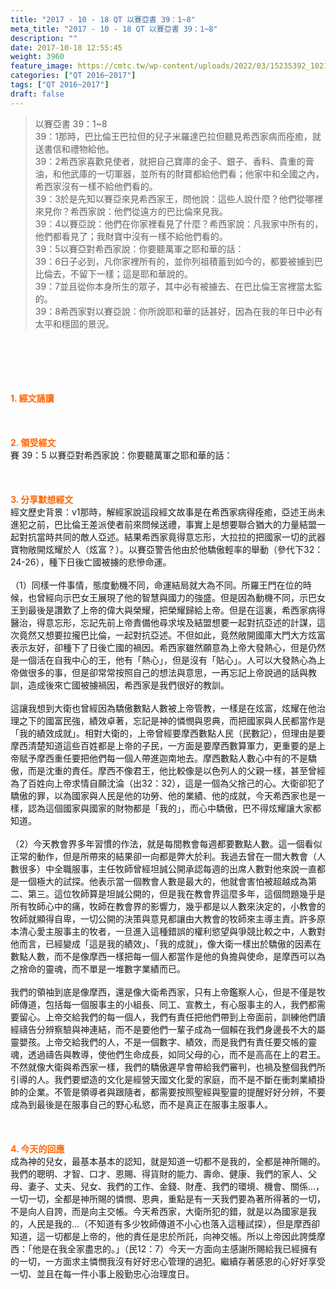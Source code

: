 ```yaml
---
title: "2017 - 10 - 18 QT 以賽亞書 39：1~8"
meta_title: "2017 - 10 - 18 QT 以賽亞書 39：1~8"
description: ""
date: 2017-10-18 12:55:45
weight: 3960
feature_image: https://cmtc.tw/wp-content/uploads/2022/03/15235392_10211799862337740_180693556567566654_o-1.webp
categories: ["QT 2016~2017"]
tags: ["QT 2016~2017"]
draft: false
---
```


<blockquote>以賽亞書 39：1~8<br />
39：1那時，巴比倫王巴拉但的兒子米羅達巴拉但聽見希西家病而痊癒，就送書信和禮物給他。<br />
39：2希西家喜歡見使者，就把自己寶庫的金子、銀子、香料、貴重的膏油，和他武庫的一切軍器，並所有的財寶都給他們看；他家中和全國之內，希西家沒有一樣不給他們看的。<br />
39：3於是先知以賽亞來見希西家王，問他說：這些人說什麼？他們從哪裡來見你？希西家說：他們從遠方的巴比倫來見我。<br />
39：4以賽亞說：他們在你家裡看見了什麼？希西家說：凡我家中所有的，他們都看見了；我財寶中沒有一樣不給他們看的。<br />
39：5以賽亞對希西家說：你要聽萬軍之耶和華的話：<br />
39：6日子必到，凡你家裡所有的，並你列祖積蓄到如今的，都要被擄到巴比倫去，不留下一樣；這是耶和華說的。<br />
39：7並且從你本身所生的眾子，其中必有被擄去、在巴比倫王宮裡當太監的。<br />
39：8希西家對以賽亞說：你所說耶和華的話甚好，因為在我的年日中必有太平和穩固的景況。</blockquote><br />
&nbsp;<br />
<br />
&nbsp;<br />
<br />
<span style="color: #ff6600;"><strong>1. </strong><strong>經文誦讀</strong></span><br />
<br />
<span style="color: #ff6600;"><strong> </strong></span><br />
<br />
<span style="color: #ff6600;"><strong>2. </strong><strong>領受經文<br />
</strong></span>賽 39：5 以賽亞對希西家說：你要聽萬軍之耶和華的話：<br />
<br />
&nbsp;<br />
<br />
<span style="color: #ff6600;"><strong>3. 分享默想經文<br />
</strong></span>經文歷史背景：v1那時，解經家說這段經文故事是在希西家病得痊癒，亞述王尚未進犯之前，巴比倫王差派使者前來問候送禮，事實上是想要聯合猶大的力量結盟一起對抗當時共同的敵人亞述。結果希西家竟得意忘形，大拉拉的把國家一切的武器寶物敞開炫耀於人（炫富？）。以賽亞警告他由於他驕傲輕率的舉動（參代下32：24-26），種下日後亡國被擄的悲慘命運。<br />
<br />
（1）同樣一件事情，態度動機不同，命運結局就大為不同。所羅王門在位的時候，也曾經向示巴女王展現了他的智慧與國力的強盛。但是因為動機不同，示巴女王到最後是讚歎了上帝的偉大與榮耀，把榮耀歸給上帝。但是在這裏，希西家病得醫治，得意忘形，忘記先前上帝責備他尋求埃及結盟想要一起對抗亞述的計謀，這次竟然又想要拉攏巴比倫，一起對抗亞述。不但如此，竟然敞開國庫大門大方炫富表示友好，卻種下了日後亡國的禍因。希西家雖然願意為上帝大發熱心，但是仍然是一個活在自我中心的王，他有「熱心」，但是沒有「貼心」。人可以大發熱心為上帝做很多的事，但是卻常常按照自己的想法與意思，一再忘記上帝說過的話與教訓，造成後來亡國被擄禍因，希西家是我們很好的教訓。<br />
<br />
這讓我想到大衛也曾經因為驕傲數點人數被上帝管教，一樣是在炫富，炫耀在他治理之下的國富民強，績效卓著，忘記是神的憐憫與恩典，而把國家與人民都當作是「我的績效成就」。相對大衛的，上帝曾經要摩西數點人民（民數記），但理由是要摩西清楚知道這些百姓都是上帝的子民，一方面是要摩西數算軍力，更重要的是上帝賦予摩西重任要把他們每一個人帶進迦南地去。摩西數點人數心中有的不是驕傲，而是沈重的責任。摩西不像君王，他比較像是以色列人的父親一樣，甚至曾經為了百姓向上帝求情自願沈淪（出32：32），這是一個為父捨己的心。大衛卻犯了驕傲的罪，以為國家與人民是他的功勞、他的業績、他的成就，今天希西家也是一樣，認為這個國家與國家的財物都是「我的」，而心中驕傲，巴不得炫耀讓大家都知道。<br />
<br />
（2）今天教會界多年習慣的作法，就是每間教會每週都要數點人數。這一個看似正常的動作，但是所帶來的結果卻一向都是弊大於利。我過去曾在一間大教會（人數很多）中全職服事，主任牧師曾經坦誠公開承認每週的出席人數對他來說一直都是一個極大的試探。他表示當一個教會人數是最大的，他就會害怕被超越成為第二、第三。這位牧師算是坦誠公開的，但是我在教會界這麼多年，這個問題幾乎是所有牧師心中的痛，牧師在教會界的影響力，幾乎都是以人數來決定的，小教會的牧師就顯得自卑，一切公開的決策與意見都讓由大教會的牧師來主導主責。許多原本清心愛主服事主的牧者，一旦進入這種錯誤的權利慾望與爭競比較之中，人數對他而言，已經變成「這是我的績效」、「我的成就」，像大衛一樣出於驕傲的因素在數點人數，而不是像摩西一樣把每一個人都當作是他的負擔與使命，是摩西可以為之捨命的靈魂，而不單是一堆數字業績而已。<br />
<br />
我們的領袖到底是像摩西，還是像大衛希西家，只有上帝鑑察人心，但是不僅是牧師傳道，包括每一個服事主的小組長、同工、宣教土，有心服事主的人，我們都需要留心。上帝交給我們的每一個人，我們有責任把他們帶到上帝面前，訓練他們讀經禱告分辨察驗與神連結，而不是要他們一輩子成為一個賴在我們身邊長不大的屬靈嬰孩。上帝交給我們的人，不是一個數字、績效，而是我們有責任要交帳的靈魂，透過禱告與教導，使他們生命成長，如同父母的心，而不是高高在上的君王。不然就像大衛與希西家一樣，我們的驕傲遲早會帶給我們審判，也禍及整個我們所引導的人。我們要塑造的文化是經營天國文化愛的家庭，而不是不斷在衝刺業績掛帥的企業。不管是領導者與跟隨者，都需要按照聖經與聖靈的提醒好好分辨，不要成為到最後是在服事自己的野心私慾，而不是真正在服事主服事人。<br />
<br />
&nbsp;<br />
<br />
<span style="color: #ff6600;"><strong>4. 今天的回應<br />
</strong></span>成為神的兒女，最基本基本的認知，就是知道一切都不是我的，全都是神所賜的。我們的聰明、才智、口才、恩賜、得貨財的能力、壽命、健康、我們的家人、父母、妻子、丈夫、兒女、我們的工作、金錢、財產、我們的環境、機會、關係…，一切一切，全都是神所賜的憐憫、恩典，重點是有一天我們要為著所得著的一切，不是向人自誇，而是向主交帳。今天希西家，大衛所犯的錯，就是以為國家是我的，人民是我的…（不知道有多少牧師傳道不小心也落入這種試探），但是摩西卻知道，這一切都是上帝的，他的責任是忠於所託，向神交帳。所以上帝因此誇獎摩西：「他是在我全家盡忠的。」（民12：7）今天一方面向主感謝所賜給我已經擁有的一切，一方面求主憐憫我沒有好好忠心管理的過犯。繼續存著感恩的心好好享受一切、並且在每一件小事上殷勤忠心治理度日。<br />
<br />
&nbsp;
        
